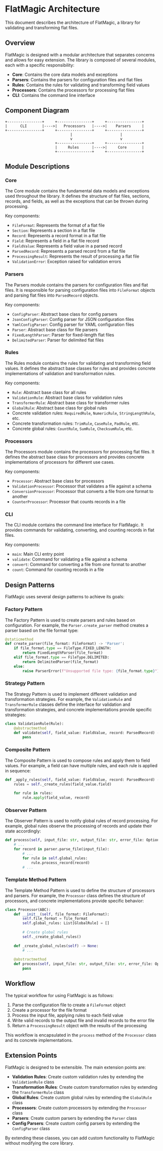# FlatMagic Architecture

This document describes the architecture of FlatMagic, a library for validating and transforming flat files.

## Overview

FlatMagic is designed with a modular architecture that separates concerns and allows for easy extension. The library is composed of several modules, each with a specific responsibility:

- **Core**: Contains the core data models and exceptions
- **Parsers**: Contains the parsers for configuration files and flat files
- **Rules**: Contains the rules for validating and transforming field values
- **Processors**: Contains the processors for processing flat files
- **CLI**: Contains the command line interface

## Component Diagram

```
+----------------+     +----------------+     +----------------+
|      CLI       |---->|   Processors   |---->|    Parsers     |
+----------------+     +----------------+     +----------------+
                              |                      |
                              v                      v
                       +----------------+     +----------------+
                       |     Rules      |---->|     Core       |
                       +----------------+     +----------------+
```

## Module Descriptions

### Core

The Core module contains the fundamental data models and exceptions used throughout the library. It defines the structure of flat files, sections, records, and fields, as well as the exceptions that can be thrown during processing.

Key components:
- `FileFormat`: Represents the format of a flat file
- `Section`: Represents a section in a flat file
- `Record`: Represents a record format in a flat file
- `Field`: Represents a field in a flat file record
- `FieldValue`: Represents a field value in a parsed record
- `ParsedRecord`: Represents a parsed record from a flat file
- `ProcessingResult`: Represents the result of processing a flat file
- `ValidationError`: Exception raised for validation errors

### Parsers

The Parsers module contains the parsers for configuration files and flat files. It is responsible for parsing configuration files into `FileFormat` objects and parsing flat files into `ParsedRecord` objects.

Key components:
- `ConfigParser`: Abstract base class for config parsers
- `JsonConfigParser`: Config parser for JSON configuration files
- `YamlConfigParser`: Config parser for YAML configuration files
- `Parser`: Abstract base class for file parsers
- `FixedLengthParser`: Parser for fixed-length flat files
- `DelimitedParser`: Parser for delimited flat files

### Rules

The Rules module contains the rules for validating and transforming field values. It defines the abstract base classes for rules and provides concrete implementations of validation and transformation rules.

Key components:
- `Rule`: Abstract base class for all rules
- `ValidationRule`: Abstract base class for validation rules
- `TransformerRule`: Abstract base class for transformer rules
- `GlobalRule`: Abstract base class for global rules
- Concrete validation rules: `RequiredRule`, `NumericRule`, `StringLengthRule`, etc.
- Concrete transformation rules: `TrimRule`, `CaseRule`, `PadRule`, etc.
- Concrete global rules: `CountRule`, `SumRule`, `ChecksumRule`, etc.

### Processors

The Processors module contains the processors for processing flat files. It defines the abstract base class for processors and provides concrete implementations of processors for different use cases.

Key components:
- `Processor`: Abstract base class for processors
- `ValidationProcessor`: Processor that validates a file against a schema
- `ConversionProcessor`: Processor that converts a file from one format to another
- `CounterProcessor`: Processor that counts records in a file

### CLI

The CLI module contains the command line interface for FlatMagic. It provides commands for validating, converting, and counting records in flat files.

Key components:
- `main`: Main CLI entry point
- `validate`: Command for validating a file against a schema
- `convert`: Command for converting a file from one format to another
- `count`: Command for counting records in a file

## Design Patterns

FlatMagic uses several design patterns to achieve its goals:

### Factory Pattern

The Factory Pattern is used to create parsers and rules based on configuration. For example, the `Parser.create_parser` method creates a parser based on the file format type:

```python
@staticmethod
def create_parser(file_format: FileFormat) -> 'Parser':
    if file_format.type == FileType.FIXED_LENGTH:
        return FixedLengthParser(file_format)
    elif file_format.type == FileType.DELIMITED:
        return DelimitedParser(file_format)
    else:
        raise ParserError(f"Unsupported file type: {file_format.type}")
```

### Strategy Pattern

The Strategy Pattern is used to implement different validation and transformation strategies. For example, the `ValidationRule` and `TransformerRule` classes define the interface for validation and transformation strategies, and concrete implementations provide specific strategies:

```python
class ValidationRule(Rule):
    @abstractmethod
    def validate(self, field_value: FieldValue, record: ParsedRecord) -> None:
        pass
```

### Composite Pattern

The Composite Pattern is used to compose rules and apply them to field values. For example, a field can have multiple rules, and each rule is applied in sequence:

```python
def _apply_rules(self, field_value: FieldValue, record: ParsedRecord) -> None:
    rules = self._create_rules(field_value.field)
    
    for rule in rules:
        rule.apply(field_value, record)
```

### Observer Pattern

The Observer Pattern is used to notify global rules of record processing. For example, global rules observe the processing of records and update their state accordingly:

```python
def process(self, input_file: str, output_file: str, error_file: Optional[str] = None) -> ProcessingResult:
    # ...
    for record in parser.parse_file(input_file):
        # ...
        for rule in self.global_rules:
            rule.process_record(record)
        # ...
```

### Template Method Pattern

The Template Method Pattern is used to define the structure of processors and parsers. For example, the `Processor` class defines the structure of processors, and concrete implementations provide specific behavior:

```python
class Processor(ABC):
    def __init__(self, file_format: FileFormat):
        self.file_format = file_format
        self.global_rules: List[GlobalRule] = []
        
        # Create global rules
        self._create_global_rules()
    
    def _create_global_rules(self) -> None:
        # ...
    
    @abstractmethod
    def process(self, input_file: str, output_file: str, error_file: Optional[str] = None) -> ProcessingResult:
        pass
```

## Workflow

The typical workflow for using FlatMagic is as follows:

1. Parse the configuration file to create a `FileFormat` object
2. Create a processor for the file format
3. Process the input file, applying rules to each field value
4. Write valid records to the output file and invalid records to the error file
5. Return a `ProcessingResult` object with the results of the processing

This workflow is encapsulated in the `process` method of the `Processor` class and its concrete implementations.

## Extension Points

FlatMagic is designed to be extensible. The main extension points are:

- **Validation Rules**: Create custom validation rules by extending the `ValidationRule` class
- **Transformation Rules**: Create custom transformation rules by extending the `TransformerRule` class
- **Global Rules**: Create custom global rules by extending the `GlobalRule` class
- **Processors**: Create custom processors by extending the `Processor` class
- **Parsers**: Create custom parsers by extending the `Parser` class
- **Config Parsers**: Create custom config parsers by extending the `ConfigParser` class

By extending these classes, you can add custom functionality to FlatMagic without modifying the core library. 